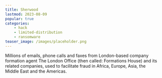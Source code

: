 ```yaml
---
title: Sherwood
lastmod: 2023-08-09
popular: true
categories:
    - hack
    - limited-distribution
    - ransomware
teaser_image: /images/placeholder.png
---
```


Millions of emails, phone calls and faxes from London-based company formation agent The London Office (then called: Formations House) and its related companies, used to facilitate fraud in Africa, Europe, Asia, the Middle East and the Americas.